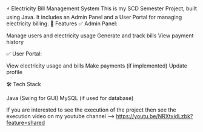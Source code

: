 ⚡ Electricity Bill Management System
This is my SCD Semester Project, built using Java. It includes an Admin Panel and a User Portal for managing electricity billing.
🔹 Features
✅ Admin Panel:

Manage users and electricity usage
Generate and track bills
View payment history

✅ User Portal:

View electricity usage and bills
Make payments (if implemented)
Update profile

🛠 Tech Stack

Java (Swing for GUI)
MySQL (if used for database)

If you are interested to see the execution of the project then see the execution video on my youtube channel --> https://youtu.be/NRXtxidLzbk?feature=shared
